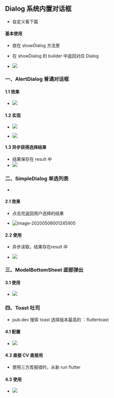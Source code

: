 ## Dialog 系统内置对话框

- 自定义看下篇





#### 基本使用

- 放在 showDialog 方法里
- 在 showDialog 的 builder 中返回对应 Dialog

- ![](https://user-gold-cdn.xitu.io/2020/5/8/171efdf22b7e225a?w=637&h=507&f=png&s=283305)



### 一、AlertDialog 普通对话框



#### 1.1 效果

- ![](https://user-gold-cdn.xitu.io/2020/5/8/171efe503f33e67d?w=261&h=151&f=png&s=22060)

  

  

#### 1.2 实现

- ![](https://user-gold-cdn.xitu.io/2020/5/8/171efe46e5e091b1?w=503&h=188&f=png&s=72362)

- ![](https://user-gold-cdn.xitu.io/2020/5/8/171efe3ffb7f9d60?w=387&h=545&f=png&s=176974)



#### 1.3 异步获得选择结果

- 结果保存在 result 中
- ![](https://user-gold-cdn.xitu.io/2020/5/8/171efe73ef042773?w=516&h=524&f=png&s=207361)





### 二、SimpleDialog 单选列表

- 



#### 2.1 效果

- 点击完返回用户选择的结果

- ![image-20200508001245905](C:\Users\30797\AppData\Roaming\Typora\typora-user-images\image-20200508001245905.png)



#### 2.2 使用

- 异步读取，结果存在result 中

- ![](https://user-gold-cdn.xitu.io/2020/5/8/171efe9f0491063a?w=416&h=436&f=png&s=165232)



### 三、ModelBottomSheet 底部弹出





#### 3.1 使用

- ![](https://user-gold-cdn.xitu.io/2020/5/8/171efeec1edd17c5?w=528&h=537&f=png&s=209910)









### 四、Toast 吐司

- pub.dev 搜索 toast 选择版本最高的 ：fluttertoast



#### 4.1 配置

- ![](https://user-gold-cdn.xitu.io/2020/5/8/171eff19baed4666?w=457&h=322&f=png&s=14134)



#### 4.2 直接 CV 直接用

- 使用三方库报错时，从新 run flutter





#### 4.3 使用

- ![](https://user-gold-cdn.xitu.io/2020/5/8/171eff2dfa9ff32a?w=736&h=369&f=png&s=173083)
